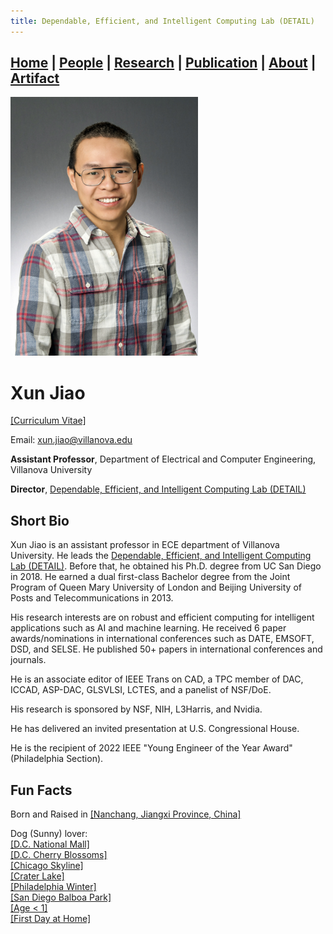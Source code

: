 ```yaml
---
title: Dependable, Efficient, and Intelligent Computing Lab (DETAIL)
---
```

## [Home](../) | [**People**](../people) | [Research](../research) | [Publication](../publication) | [About](../about) | [Artifact](../artifact) 

<img src="../asset/jiao.jpg" alt="Xun Jiao" width="300">

# Xun Jiao 
[[Curriculum Vitae]](../asset/Xun_Jiao_CV.pdf)

Email: [xun.jiao@villanova.edu](mailto:xun.jiao@villanova.edu) 

**Assistant Professor**, Department of Electrical and Computer Engineering, Villanova University 

**Director**, [Dependable, Efficient, and Intelligent Computing Lab (DETAIL)](vu-detail.github.io)


## Short Bio
Xun Jiao is an assistant professor in ECE department of Villanova University. He leads the [Dependable, Efficient, and Intelligent Computing Lab (DETAIL)](vu-detail.github.io). Before that, he obtained his Ph.D. degree from UC San Diego in 2018. He earned a dual first-class Bachelor degree from the Joint Program of Queen Mary University of London and Beijing University of Posts and Telecommunications in 2013.

His research interests are on robust and efficient computing for intelligent applications such as AI and machine learning. He received 6 paper awards/nominations in international conferences such as DATE, EMSOFT, DSD, and SELSE. He published 50+ papers in international conferences and journals. 

He is an associate editor of IEEE Trans on CAD, a TPC member of DAC, ICCAD, ASP-DAC, GLSVLSI, LCTES, and a panelist of NSF/DoE.

His research is sponsored by NSF, NIH, L3Harris, and Nvidia. 

He has delivered an invited presentation at U.S. Congressional House. 

He is the recipient of 2022 IEEE "Young Engineer of the Year Award" (Philadelphia Section). 

## Fun Facts
Born and Raised in [[Nanchang, Jiangxi Province, China]](https://en.wikipedia.org/wiki/Nanchang)

Dog (Sunny) lover: <br />
[[D.C. National Mall]](https://photos.app.goo.gl/LmGYDaYWviGyqfeW8) <br />
[[D.C. Cherry Blossoms]](https://photos.app.goo.gl/USZGiBTi3htQSCVr9) <br />
[[Chicago Skyline]](https://photos.app.goo.gl/DKareugfgCAmetgWA) <br />
[[Crater Lake]](https://photos.app.goo.gl/VtddnniGVB1cfqoH9) <br />
[[Philadelphia Winter]](https://photos.app.goo.gl/TKpmeyibXpVa7ff98) <br />
[[San Diego Balboa Park]](https://photos.app.goo.gl/ujHiFq35odoUhCeg7) <br />
[[Age < 1]](https://photos.app.goo.gl/RvwjBzn1ZirqjYU19) <br />
[[First Day at Home]](https://photos.app.goo.gl/x8yXzYkdazxyJVzY7)


